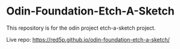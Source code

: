 # Odin-Foundation-Etch-A-Sketch

This repository is for the odin project etch-a-sketch project.

Live repo: https://red5p.github.io/odin-foundation-etch-a-sketch/